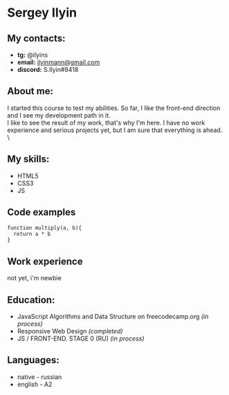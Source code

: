 # Sergey Ilyin   
## My contacts:   
- **tg:** @ilyins   
- **email:** ilyinmann@gmail.com   
- **discord:** S.Ilyin#8418   
## About me:   
I started this course to test my abilities. So far, I like the front-end direction and I see my development path in it. \
I like to see the result of my work, that's why I'm here. I have no work experience and serious projects yet, but I am sure that everything is ahead. \
## My skills:   
- HTML5   
- CSS3   
- JS   
## Code examples   
```
function multiply(a, b){
  return a * b
}
```
## Work experience   
not yet, i'm newbie   
## Education:   
- JavaScript Algorithms and Data Structure on freecodecamp.org *(in process)*   
- Responsive Web Design *(completed)*   
- JS / FRONT-END. STAGE 0 (RU) *(in process)*   
## Languages:   
- native - russian   
- english - A2   




